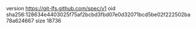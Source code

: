 version https://git-lfs.github.com/spec/v1
oid sha256:128634e4403025f75af2bcbd3fbd07e0d32071bcd5be02f222502ba78a624667
size 18736
